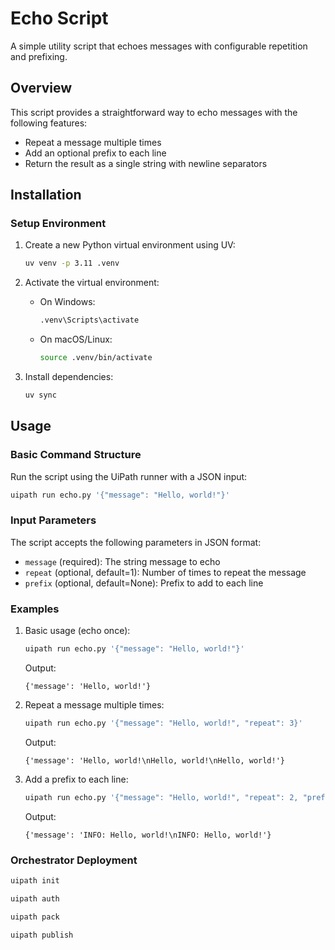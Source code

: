 # Echo Script

A simple utility script that echoes messages with configurable repetition and prefixing.

## Overview

This script provides a straightforward way to echo messages with the following features:
- Repeat a message multiple times
- Add an optional prefix to each line
- Return the result as a single string with newline separators

## Installation

### Setup Environment

1. Create a new Python virtual environment using UV:
   ```bash
   uv venv -p 3.11 .venv
   ```

2. Activate the virtual environment:
   - On Windows:
     ```bash
     .venv\Scripts\activate
     ```
   - On macOS/Linux:
     ```bash
     source .venv/bin/activate
     ```

3. Install dependencies:
   ```bash
   uv sync
   ```

## Usage

### Basic Command Structure

Run the script using the UiPath runner with a JSON input:

```bash
uipath run echo.py '{"message": "Hello, world!"}'
```

### Input Parameters

The script accepts the following parameters in JSON format:

- `message` (required): The string message to echo
- `repeat` (optional, default=1): Number of times to repeat the message
- `prefix` (optional, default=None): Prefix to add to each line

### Examples

1. Basic usage (echo once):
   ```bash
   uipath run echo.py '{"message": "Hello, world!"}'
   ```
   Output:
   ```
   {'message': 'Hello, world!'}
   ```

2. Repeat a message multiple times:
   ```bash
   uipath run echo.py '{"message": "Hello, world!", "repeat": 3}'
   ```
   Output:
   ```
   {'message': 'Hello, world!\nHello, world!\nHello, world!'}
   ```

3. Add a prefix to each line:
   ```bash
   uipath run echo.py '{"message": "Hello, world!", "repeat": 2, "prefix": "INFO"}'
   ```
   Output:
   ```
   {'message': 'INFO: Hello, world!\nINFO: Hello, world!'}
   ```

### Orchestrator Deployment

   ```bash
   uipath init
   ```
   ```bash
   uipath auth
   ```
   ```bash
   uipath pack
   ```
   ```bash
   uipath publish
   ```
